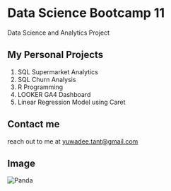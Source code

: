 # Data Science Bootcamp 11
Data Science and Analytics Project

## My Personal Projects

1. SQL Supermarket Analytics
2. SQL Churn Analysis
3. R Programming
4. LOOKER GA4 Dashboard
5. Linear Regression Model using Caret

## Contact me
reach out to me at yuwadee.tant@gmail.com

## Image
![Panda](https://sdzwildlifeexplorers.org/sites/default/files/2017-07/pandas-closeup.jpg)
